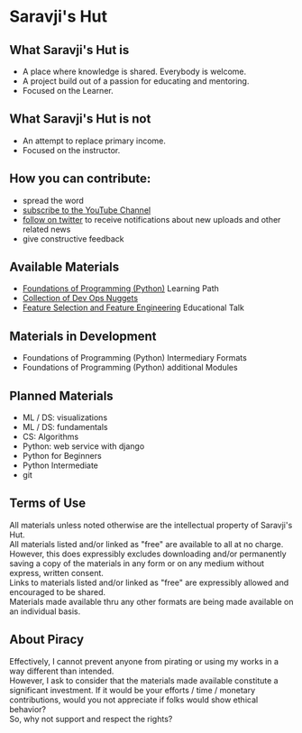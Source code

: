# Saravji's Hut

## What Saravji's Hut is
- A place where knowledge is shared. Everybody is welcome.  
- A project build out of a passion for educating and mentoring.  
- Focused on the Learner.  

## What Saravji's Hut is not
- An attempt to replace primary income.  
- Focused on the instructor.  

## How you can contribute:
- spread the word  
- [subscribe to the YouTube Channel](https://www.youtube.com/channel/UCbHQVBE_i-4FlJUcU7Inl-g?sub_confirmation=1)  
- [follow on twitter](https://twitter.com/intent/follow?screen_name=Saravji) to receive notifications about new uploads and other related news  
- give constructive feedback  

## Available Materials
- [Foundations of Programming (Python)](FDN_Prog/README.md) Learning Path   
- [Collection of Dev Ops Nuggets](dev_ops/README.md)  
- [Feature Selection and Feature Engineering](DS_ML/FS_FE/README.md) Educational Talk  

## Materials in Development
- Foundations of Programming (Python) Intermediary Formats  
- Foundations of Programming (Python) additional Modules  

## Planned Materials
- ML / DS: visualizations  
- ML / DS: fundamentals  
- CS: Algorithms  
- Python: web service with django  
- Python for Beginners  
- Python Intermediate  
- git  

## Terms of Use
All materials unless noted otherwise are the intellectual property of Saravji's Hut.  
All materials listed and/or linked as "free" are available to all at no charge. However, this does expressibly excludes downloading and/or permanently saving a copy of the materials in any form or on any medium without express, written consent.  
Links to materials listed and/or linked as "free" are expressibly allowed and encouraged to be shared.  
Materials made available thru any other formats are being made available on an individual basis.  

## About Piracy

Effectively, I cannot prevent anyone from pirating or using my works in a way different than intended.  
However, I ask to consider that the materials made available constitute a significant investment. If it would be your efforts / time / monetary contributions, would you not appreciate if folks would show ethical behavior?  
So, why not support and respect the rights?  
